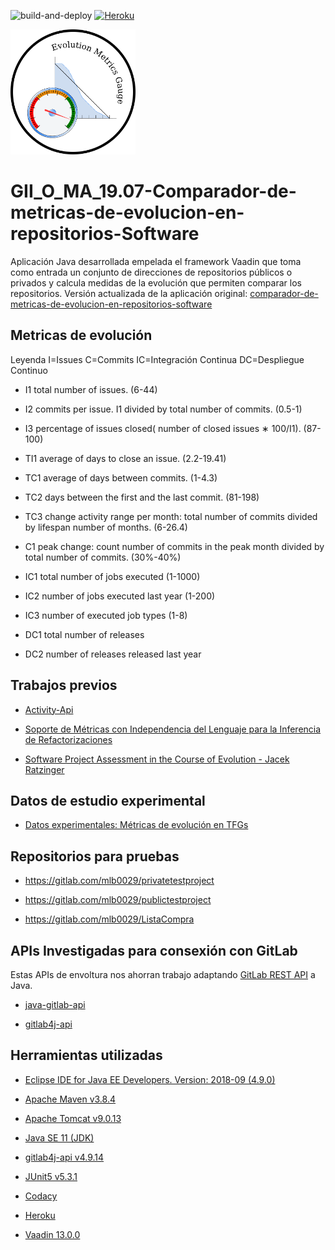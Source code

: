 ![build-and-deploy](https://github.com/Joaquin-GM/GII_O_MA_19.07-Comparador-de-metricas-de-evolucion-en-repositorios-Software/actions/workflows/maven.yml/badge.svg)
[![Heroku](http://heroku-badge.herokuapp.com/?app=evolution-metrics-v2&style=flat&svg=1)](https://evolution-metrics-v2.herokuapp.com/)

<img src="https://github.com/Joaquin-GM/GII_O_MA_19.07-Comparador-de-metricas-de-evolucion-en-repositorios-Software/blob/main/Memoria/img/_LOGOAPP.png" alt="logo" width="200" height="200" />

# GII_O_MA_19.07-Comparador-de-metricas-de-evolucion-en-repositorios-Software 

Aplicación Java desarrollada empelada el framework Vaadin que toma como entrada un conjunto de direcciones de repositorios públicos o privados y calcula  medidas de la evolución que permiten comparar los repositorios. Versión actualizada de la aplicación original:
[comparador-de-metricas-de-evolucion-en-repositorios-software](https://gitlab.com/mlb0029/comparador-de-metricas-de-evolucion-en-repositorios-software)

## Metricas de evolución

Leyenda I=Issues C=Commits IC=Integración Continua DC=Despliegue Continuo 
   
*   I1 total number of issues. (6-44)

*   I2  commits  per  issue.  I1  divided  by  total  number  of commits. (0.5-1)

*   I3 percentage of issues closed( number of closed issues ∗ 100/I1). (87-100)

*   TI1 average of days to close an issue. (2.2-19.41)

*   TC1 average of days between commits. (1-4.3)

*   TC2 days between the first and the last commit. (81-198)

*   TC3 change activity range per month: total number of commits divided by lifespan number of months. (6-26.4)

*   C1 peak change: count number of commits in the peak month divided by total number of commits. (30%-40%)

*   IC1 total number of jobs executed (1-1000)

*   IC2 number of jobs executed last year (1-200)

*   IC3 number of executed job types (1-8)

*   DC1 total number of releases

*   DC2 number of releases released last year

## Trabajos previos

*   [Activity-Api](https://github.com/dba0010/Activiti-Api )

*   [Soporte de Métricas con Independencia del Lenguaje para la Inferencia de Refactorizaciones](https://www.researchgate.net/profile/Yania_Crespo/publication/221595114_Soporte_de_Metricas_con_Independencia_del_Lenguaje_para_la_Inferencia_de_Refactorizaciones/links/09e4150b5f06425e32000000/Soporte-de-Metricas-con-Independencia-del-Lenguaje-para-la-Inferencia-de-Refactorizaciones.pdf)

*   [Software Project Assessment in the Course of Evolution -  Jacek Ratzinger](http://www.inf.usi.ch/jazayeri/docs/Thesis_Jacek_Ratzinger.pdf)

## Datos de estudio experimental

*   [Datos experimentales: Métricas de evolución en TFGs](https://github.com/clopezno/clopezno.github.io/blob/master/agile_practices_experiment/DataSet_EvolutionSoftwareMetrics_FYP.csv)

## Repositorios para pruebas

*   https://gitlab.com/mlb0029/privatetestproject

*   https://gitlab.com/mlb0029/publictestproject

*   https://gitlab.com/mlb0029/ListaCompra

## APIs Investigadas para consexión con GitLab
Estas APIs de envoltura nos ahorran trabajo adaptando [GitLab REST API](https://docs.gitlab.com/ee/api/) a Java.

*   [java-gitlab-api](https://github.com/timols/java-gitlab-api)

*   [gitlab4j-api](https://github.com/gmessner/gitlab4j-api)

## Herramientas utilizadas

*   [Eclipse IDE for Java EE Developers. Version: 2018-09 (4.9.0)](https://www.eclipse.org/)

*   [Apache Maven v3.8.4](https://maven.apache.org/)

*   [Apache Tomcat v9.0.13](http://tomcat.apache.org/)

*   [Java SE 11 (JDK)](https://www.oracle.com/technetwork/java/javase/overview/index.html)

*   [gitlab4j-api v4.9.14](https://github.com/gmessner/gitlab4j-api)

*   [JUnit5 v5.3.1](https://junit.org/junit5/)

*   [Codacy](https://www.codacy.com/)

*   [Heroku](https://www.heroku.com/)

*   [Vaadin 13.0.0](https://vaadin.com/)
